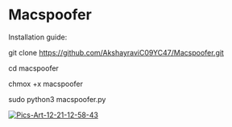 # Macspoofer

Installation guide:

git clone https://github.com/AkshayraviC09YC47/Macspoofer.git

cd macspoofer

chmox +x macspoofer

sudo python3 macspoofer.py


<a href="https://ibb.co/JHMRnrh"><img src="https://i.ibb.co/DQSD4wq/Pics-Art-12-21-12-58-43.png" alt="Pics-Art-12-21-12-58-43" border="0"></a>
